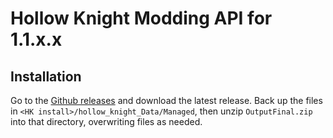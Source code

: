 # Hollow Knight Modding API for 1.1.x.x

## Installation
Go to the [Github releases](https://github.com/pseudorandomhk/HollowKnight.mapi11xx/releases) and download the latest release. Back up the files in `<HK install>/hollow_knight_Data/Managed`, then unzip `OutputFinal.zip` into that directory, overwriting files as needed.
